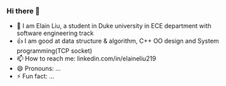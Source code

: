 ### Hi there 👋

- 🔭 I am Elain Liu, a student in Duke university in ECE department with software engineering track
- :thumbsup: I am good at data structure & algorithm, C++ OO design and System programming(TCP socket)
- 📫 How to reach me: linkedin.com/in/elaineliu219
- 😄 Pronouns: ...
- ⚡ Fun fact: ...
